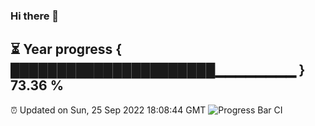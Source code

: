### Hi there 👋
⏳ Year progress { ██████████████████████▁▁▁▁▁▁▁▁ } 73.36 %
---
⏰ Updated on Sun, 25 Sep 2022 18:08:44 GMT
![Progress Bar CI](https://github.com/Moyi321/Moyi321/workflows/Progress%20Bar%20CI/badge.svg)
